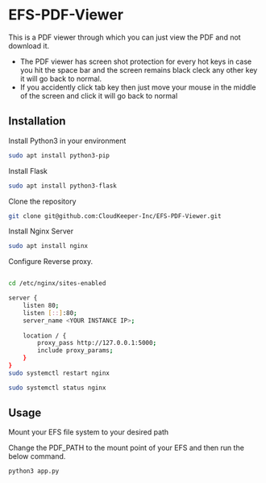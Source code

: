 # EFS-PDF-Viewer
This is a PDF viewer through which you can just view the PDF and not download it.
* The PDF viewer has screen shot protection for every hot keys in case you hit the space bar and the screen remains black cleck any other key it will go back to normal.
* If you accidently click tab key then just move your mouse in the middle of the screen and click it will go back to normal
## Installation

Install Python3 in your environment
```bash
sudo apt install python3-pip
```
Install Flask
```bash
sudo apt install python3-flask
```
Clone the repository

```bash
git clone git@github.com:CloudKeeper-Inc/EFS-PDF-Viewer.git
```
Install Nginx Server

```bash
sudo apt install nginx
```
Configure Reverse proxy.

```bash

cd /etc/nginx/sites-enabled

server {
    listen 80;
    listen [::]:80;
    server_name <YOUR INSTANCE IP>;
        
    location / {
        proxy_pass http://127.0.0.1:5000;
        include proxy_params;
    }
}
sudo systemctl restart nginx

sudo systemctl status nginx

```

## Usage 
Mount your EFS file system to your desired path

Change the PDF_PATH to the mount point of your EFS and then run the below command.
```bash
python3 app.py
```

